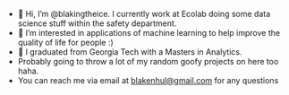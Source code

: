 - 👋 Hi, I’m @blakingtheice.  I currently work at Ecolab doing some data science stuff within the safety department.
- 👀 I’m interested in applications of machine learning to help improve the quality of life for people :)
- 🌱 I graduated from Georgia Tech with a Masters in Analytics.
- Probably going to throw a lot of my random goofy projects on here too haha.
- You can reach me via email at blakenhul@gmail.com for any questions
